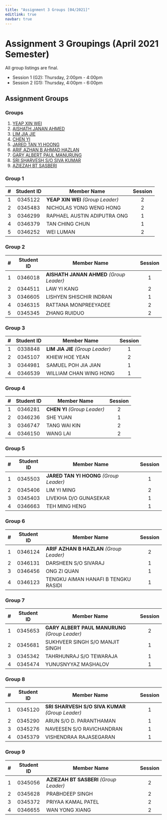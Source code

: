 ```yaml
---
title: "Assignment 3 Groups [04/2021]"
editlink: true
navbar: true
---
```


# Assignment 3 Groupings (April 2021 Semester)

All group listings are final.

- Session 1 (G2): Thursday, 2:00pm - 4:00pm
- Session 2 (G1): Thursday, 4:00pm - 6:00pm

## Assignment Groups

### Groups

1. [YEAP XIN WEI](#group-1)
2. [AISHATH JANAN AHMED](#group-2)
3. [LIM JIA JIE](#group-3)
4. [CHEN YI](#group-4)
5. [JARED TAN YI HOONG](#group-5)
6. [ARIF AZHAN B AHMAD HAZLAN](#group-6)
7. [GARY ALBERT PAUL MANURUNG](#group-7)
8. [SRI SHARVESH S/O SIVA KUMAR](#group-8)
9. [AZIEZAH BT SASBERI](#group-9)

### Group 1

|  #  | Student ID | Member Name                       | Session |
| :-: | :--------: | --------------------------------- | :-----: |
|  1  |  0345122   | **YEAP XIN WEI** _(Group Leader)_ |    2    |
|  2  |  0345483   | NICHOLAS YONG WENG HONG           |    2    |
|  3  |  0346299   | RAPHAEL AUSTIN ADIPUTRA ONG       |    1    |
|  4  |  0346379   | TAN CHING CHUN                    |    1    |
|  5  |  0346252   | WEI LUMAN                         |    2    |

### Group 2

|  #  | Student ID | Member Name                              | Session |
| :-: | :--------: | ---------------------------------------- | :-----: |
|  1  |  0346018   | **AISHATH JANAN AHMED** _(Group Leader)_ |    1    |
|  2  |  0344511   | LAW YI KANG                              |    2    |
|  3  |  0346605   | LISHYEN SHISCHIR INDRAN                  |    1    |
|  4  |  0346315   | RATTANA MONPREEYADEE                     |    2    |
|  5  |  0345345   | ZHANG RUIDUO                             |    2    |

### Group 3

|  #  | Student ID | Member Name                      | Session |
| :-: | :--------: | -------------------------------- | :-----: |
|  1  |  0338848   | **LIM JIA JIE** _(Group Leader)_ |    1    |
|  2  |  0345107   | KHIEW HOE YEAN                   |    2    |
|  3  |  0344981   | SAMUEL POH JIA JIAN              |    1    |
|  4  |  0346539   | WILLIAM CHAN WING HONG           |    1    |

### Group 4

|  #  | Student ID | Member Name                  | Session |
| :-: | :--------: | ---------------------------- | :-----: |
|  1  |  0346281   | **CHEN YI** _(Group Leader)_ |    2    |
|  2  |  0346236   | SHE YUAN                     |    1    |
|  3  |  0346747   | TANG WAI KIN                 |    2    |
|  4  |  0346150   | WANG LAI                     |    2    |

### Group 5

|  #  | Student ID | Member Name                             | Session |
| :-: | :--------: | --------------------------------------- | :-----: |
|  1  |  0345503   | **JARED TAN YI HOONG** _(Group Leader)_ |    1    |
|  2  |  0345406   | LIM YI MING                             |    2    |
|  3  |  0345403   | LIVEKHA D/O GUNASEKAR                   |    1    |
|  4  |  0346663   | TEH MING HENG                           |    1    |

### Group 6

|  #  | Student ID | Member Name                              | Session |
| :-: | :--------: | ---------------------------------------- | :-----: |
|  1  |  0346124   | **ARIF AZHAN B HAZLAN** _(Group Leader)_ |    2    |
|  2  |  0346131   | DARSHEEN S/O SIVARAJ                     |    1    |
|  3  |  0346456   | ONG ZI QUAN                              |    1    |
|  4  |  0346123   | TENGKU AIMAN HANAFI B TENGKU RASIDI      |    1    |

### Group 7

|  #  | Student ID | Member Name                                    | Session |
| :-: | :--------: | ---------------------------------------------- | :-----: |
|  1  |  0345653   | **GARY ALBERT PAUL MANURUNG** _(Group Leader)_ |    2    |
|  2  |  0345681   | SUKHVEER SINGH S/O MANJIT SINGH                |    1    |
|  3  |  0345342   | TAHRHUNRAJ S/O TEWARAJA                        |    1    |
|  4  |  0345474   | YUNUSNYYAZ MASHALOV                            |    1    |

### Group 8

|  #  | Student ID | Member Name                                      | Session |
| :-: | :--------: | ------------------------------------------------ | :-----: |
|  1  |  0345120   | **SRI SHARVESH S/O SIVA KUMAR** _(Group Leader)_ |    1    |
|  2  |  0345290   | ARUN S/O D. PARANTHAMAN                          |    1    |
|  3  |  0345276   | NAVEESEN S/O RAVICHANDRAN                        |    1    |
|  4  |  0345379   | VISHENDRAA RAJASEGARAN                           |    1    |

### Group 9

|  #  | Student ID | Member Name                             | Session |
| :-: | :--------: | --------------------------------------- | :-----: |
|  1  |  0345056   | **AZIEZAH BT SASBERI** _(Group Leader)_ |    2    |
|  2  |  0345628   | PRABHDEEP SINGH                         |    2    |
|  3  |  0345372   | PRIYAA KAMAL PATEL                      |    2    |
|  4  |  0346655   | WAN YONG XIANG                          |    2    |

